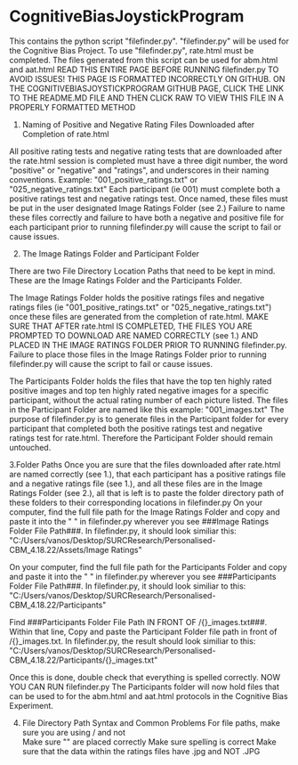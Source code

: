 # CognitiveBiasJoystickProgram


This contains the python script "filefinder.py". "filefinder.py" will be used for the Cognitive Bias Project. To use "filefinder.py", rate.html must be completed. The files generated from this script can be used for abm.html and aat.html
READ THIS ENTIRE PAGE BEFORE RUNNING filefinder.py TO AVOID ISSUES!
THIS PAGE IS FORMATTED INCORRECTLY ON GITHUB. ON THE COGNITIVEBIASJOYSTICKPROGRAM GITHUB PAGE, CLICK THE LINK TO THE README.MD FILE AND THEN CLICK RAW TO VIEW THIS FILE IN A PROPERLY FORMATTED METHOD

1. Naming of Positive and Negative Rating Files Downloaded after Completion of rate.html 

All positive rating tests and negative rating tests that are downloaded after the rate.html session is completed must have a three digit number, the word "positive" or "negative" and "ratings", and underscores in their naming conventions. 
Example: "001_positive_ratings.txt" or "025_negative_ratings.txt"
Each participant (ie 001) must complete both a positive ratings test and negative ratings test.
Once named, these files must be put in the user designated Image Ratings Folder (see 2.)
Failure to name these files correctly and failure to have both a negative and positive file for each participant prior to running filefinder.py  will cause the script to fail or cause issues.


2. The Image Ratings Folder and Participant Folder

There are two File Directory Location Paths that need to be kept in mind. These are the Image Ratings Folder and the Participants Folder.

The Image Ratings Folder holds the positive ratings files and negative ratings files (ie "001_positive_ratings.txt" or "025_negative_ratings.txt") once these files are generated from the completion of rate.html.
MAKE SURE THAT AFTER rate.html IS COMPLETED, THE FILES YOU ARE PROMPTED TO DOWNLOAD ARE NAMED CORRECTLY (see 1.) AND PLACED IN THE IMAGE RATINGS FOLDER PRIOR TO RUNNING filefinder.py.
Failure to place those files in the Image Ratings Folder prior to running filefinder.py  will cause the script to fail or cause issues.


The Participants Folder holds the files that have the top ten highly rated positive images and top ten highly rated negative images for a specific participant, without the actual rating number of each picture listed. 
The files in the Participant Folder are named like this example: "001_images.txt"
The purpose of filefinder.py is to generate files in the Participant folder for every participant that completed both the positive ratings test and negative ratings test for rate.html. 
Therefore the Participant Folder should remain untouched.


3.Folder Paths
Once you are sure that the files downloaded after rate.html are named correctly (see 1.), that each participant has a positive ratings file and a negative ratings file (see 1.), and all these files are in the Image Ratings Folder (see 2.), all that is left is to paste the folder directory path of these folders to their corresponding locations in filefinder.py 
On your computer, find the full file path for the Image Ratings Folder and copy and paste it into the " " in filefinder.py  wherever you see ###Image Ratings Folder File Path###. In filefinder.py, it should look similiar this:
"C:/Users/vanos/Desktop/SURCResearch/Personalised-CBM_4.18.22/Assets/Image Ratings"

On your computer, find the full file path for the Participants Folder and copy and paste it into the " " in filefinder.py wherever you see ###Participants Folder File Path###. In filefinder.py, it should look similiar to this:
"C:/Users/vanos/Desktop/SURCResearch/Personalised-CBM_4.18.22/Participants"

Find ###Participants Folder File Path IN FRONT OF /{}_images.txt###. Within that line, Copy and paste the Participant Folder file path in front of /{}_images.txt. In filefinder.py, the result should look similiar to this:
"C:/Users/vanos/Desktop/SURCResearch/Personalised-CBM_4.18.22/Participants/{}_images.txt"

Once this is done, double check that everything is spelled correctly. NOW YOU CAN RUN filefinder.py 
The Participants folder will now hold files that can be used to for the abm.html and aat.html protocols in the Cognitive Bias Experiment.


4. File Directory Path Syntax and Common Problems
For file paths, make sure you are using / and not \
Make sure "" are placed correctly
Make sure spelling is correct
Make sure that the  data within the ratings files have .jpg and NOT .JPG





